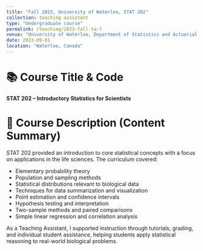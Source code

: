 ```yaml
---
title: "Fall 2023, University of Waterloo, STAT 202"
collection: teaching assistant
type: "Undergraduate course"
permalink: /teaching/2023-fall-ta-7
venue: "University of Waterloo, Department of Statistics and Actuarial Science"
date: 2023-09-01
location: "Waterloo, Canada"
---
```


📚 Course Title & Code
======
**STAT 202 – Introductory Statistics for Scientists**

🧾 Course Description (Content Summary)
======
STAT 202 provided an introduction to core statistical concepts with a focus on applications in the life sciences. The curriculum covered:

- Elementary probability theory  
- Population and sampling methods  
- Statistical distributions relevant to biological data  
- Techniques for data summarization and visualization  
- Point estimation and confidence intervals  
- Hypothesis testing and interpretation  
- Two-sample methods and paired comparisons  
- Simple linear regression and correlation analysis  

As a Teaching Assistant, I supported instruction through tutorials, grading, and individual student assistance, helping students apply statistical reasoning to real-world biological problems.